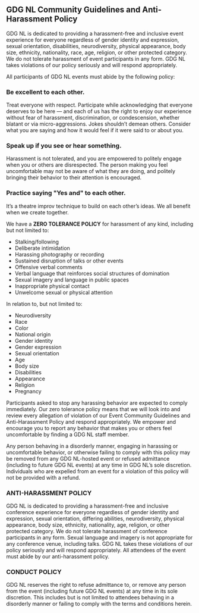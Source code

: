 ## GDG NL Community Guidelines and Anti-Harassment Policy 

GDG NL is dedicated to providing a harassment-free and inclusive event experience for everyone regardless of gender identity and expression, sexual orientation, disabilities, neurodiversity, physical appearance, body size, ethnicity, nationality, race, age, religion, or other protected category. We do not tolerate harassment of event participants in any form. GDG NL takes violations of our policy seriously and will respond appropriately.

All participants of GDG NL events must abide by the following policy:

### Be excellent to each other. 

Treat everyone with respect. Participate while acknowledging that everyone deserves to be here — and each of us has the right to enjoy our experience without fear of harassment, discrimination, or condescension, whether blatant or via micro-aggressions. Jokes shouldn’t demean others. Consider what you are saying and how it would feel if it were said to or about you.

### Speak up if you see or hear something.

Harassment is not tolerated, and you are empowered to politely engage when you or others are disrespected. The person making you feel uncomfortable may not be aware of what they are doing, and politely bringing their behavior to their attention is encouraged.

### Practice saying "Yes and" to each other.

It’s a theatre improv technique to build on each other’s ideas. We all benefit when we create together.

We have a **ZERO TOLERANCE POLICY** for harassment of any kind, including but not limited to:

- Stalking/following
- Deliberate intimidation
- Harassing photography or recording
- Sustained disruption of talks or other events
- Offensive verbal comments
- Verbal language that reinforces social structures of domination
- Sexual imagery and language in public spaces
- Inappropriate physical contact
- Unwelcome sexual or physical attention 

In relation to, but not limited to:
- Neurodiversity
- Race
- Color
- National origin
- Gender identity
- Gender expression
- Sexual orientation
- Age
- Body size
- Disabilities
- Appearance
- Religion
- Pregnancy 

Participants asked to stop any harassing behavior are expected to comply immediately. Our zero tolerance policy means that we will look into and review every allegation of violation of our Event Community Guidelines and Anti-Harassment Policy and respond appropriately. We empower and encourage you to report any behavior that makes you or others feel uncomfortable by finding a GDG NL staff member.

Any person behaving in a disorderly manner, engaging in harassing or uncomfortable behavior, or otherwise failing to comply with this policy may be removed from any GDG NL-hosted event or refused admittance (including to future GDG NL events) at any time in GDG NL’s sole discretion. Individuals who are expelled from an event for a violation of this policy will not be provided with a refund.

### ANTI-HARASSMENT POLICY

GDG NL is dedicated to providing a harassment-free and inclusive conference experience for everyone regardless of gender identity and expression, sexual orientation, differing abilities, neurodiversity, physical appearance, body size, ethnicity, nationality, age, religion, or other protected category. We do not tolerate harassment of conference participants in any form. Sexual language and imagery is not appropriate for any conference venue, including talks. GDG NL takes these violations of our policy seriously and will respond appropriately. All attendees of the event must abide by our anti-harassment policy.

### CONDUCT POLICY

GDG NL reserves the right to refuse admittance to, or remove any person from the event (including future GDG NL events) at any time in its sole discretion. This includes but is not limited to attendees behaving in a disorderly manner or failing to comply with the terms and conditions herein. 
